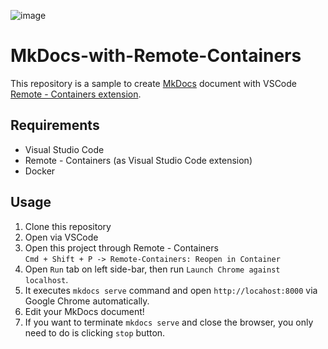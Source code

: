 
![image](./img/image.gif)
# MkDocs-with-Remote-Containers
This repository is a sample to create [MkDocs](https://www.mkdocs.org) document with VSCode [Remote - Containers extension](https://marketplace.visualstudio.com/items?itemName=ms-vscode-remote.remote-containers).

## Requirements 

- Visual Studio Code
- Remote - Containers (as Visual Studio Code extension)
- Docker

## Usage

1. Clone this repository
2. Open via VSCode
3. Open this project through Remote - Containers  
   `Cmd + Shift + P -> Remote-Containers: Reopen in Container`
4. Open `Run` tab on left side-bar, then run `Launch Chrome against localhost`.
5. It executes `mkdocs serve` command and open `http://locahost:8000` via Google Chrome automatically.
6. Edit your MkDocs document!
7. If you want to terminate `mkdocs serve` and close the browser, you only need to do is clicking `stop` button.